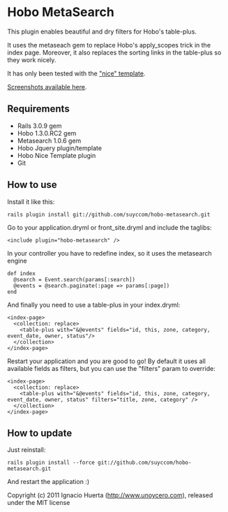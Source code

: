Hobo MetaSearch
===============

This plugin enables beautiful and dry filters for Hobo's table-plus. 

It uses the metaseach gem to replace Hobo's apply_scopes trick in the index page. Moreover, it also replaces the sorting links in the table-plus so they work nicely.

It has only been tested with the ["nice" template](https://github.com/suyccom/hobo-nice-template).

[Screenshots available here](https://github.com/suyccom/hobo-metasearch/wiki).


Requirements
------------

* Rails 3.0.9 gem
* Hobo 1.3.0.RC2 gem
* Metasearch 1.0.6 gem
* Hobo Jquery plugin/template
* Hobo Nice Template plugin
* Git


How to use
----------

Install it like this:

    rails plugin install git://github.com/suyccom/hobo-metasearch.git


Go to your application.dryml or front_site.dryml and include the taglibs:

    <include plugin="hobo-metasearch" />

In your controller you have to redefine index, so it uses the metasearch engine

    def index
      @search = Event.search(params[:search])
      @events = @search.paginate(:page => params[:page])
    end
  
And finally you need to use a table-plus in your index.dryml:

    <index-page>
      <collection: replace>
        <table-plus with="&@events" fields="id, this, zone, category, event_date, owner, status"/>
      </collection>
    </index-page>


Restart your application and you are good to go! By default it uses all available fields as filters, but you can use the "filters" param to override:

    <index-page>
      <collection: replace>
        <table-plus with="&@events" fields="id, this, zone, category, event_date, owner, status" filters="title, zone, category" />
      </collection>
    </index-page>


How to update
-------------

Just reinstall:

    rails plugin install --force git://github.com/suyccom/hobo-metasearch.git
    
And restart the application :)



Copyright (c) 2011 Ignacio Huerta (http://www.unoycero.com), released under the MIT license
